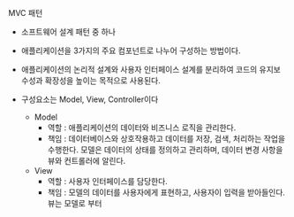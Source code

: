 MVC 패턴
- 소프트웨어 설계 패턴 중 하나
- 애플리케이션을 3가지의 주요 컴포넌트로 나누어 구성하는 방법이다.
- 애플리케이션의 논리적 설계와 사용자 인터페이스 설계를 분리하여 코드의 유지보수성과 확장성을 높이는 목적으로 사용된다.

- 구성요소는 Model, View, Controller이다
	- Model
		- 역할 : 애플리케이션의 데이터와 비즈니스 로직을 관리한다.
		- 책임 : 데이터베이스와 상호작용하고 데이터를 저장, 검색, 처리하는 작업을 수행한다. 모델은 데이터의 상태를 정의하고 관리하며, 데이터 변경 사항을 뷰와 컨트롤러에 알린다.
	- View
		- 역할 : 사용자 인터페이스를 담당한다.
		- 책임 : 모델의 데이터를 사용자에게 표현하고, 사용자이 입력을 받아들인다. 뷰는 모델로 부터 